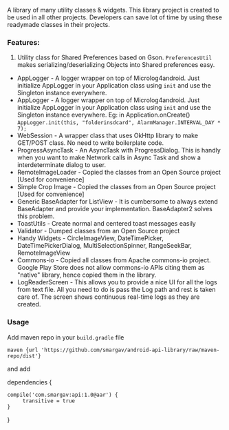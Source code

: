 A library of many utility classes &amp; widgets. This library project is created to be used in all other projects.
Developers can save lot of time by using these readymade classes in their projects. 

### Features:

1. Utility class for Shared Preferences based on Gson. `PreferencesUtil` makes serializing/deserializing Objects into Shared preferences easy.

* AppLogger - A logger wrapper on top of Microlog4android. Just initialize AppLogger in your Application class using `init` and use the Singleton instance everywhere.
* AppLogger - A logger wrapper on top of Microlog4android. Just initialize AppLogger in your Application class using `init` and use the Singleton instance everywhere. 
Eg: in Application.onCreate() `AppLogger.init(this, "folderinsdcard", AlarmManager.INTERVAL_DAY * 7);`
* WebSession - A wrapper class that uses OkHttp library to make GET/POST class. No need to write boilerplate code.
* ProgressAsyncTask - An AsyncTask with ProgressDialog. This is handly when you want to make Network calls in Async Task and show a interdeterminate dialog to user.
* RemoteImageLoader - Copied the classes from an Open Source project [Used for convenience]
* Simple Crop Image - Copied the classes from an Open Source project [Used for convenience]
* Generic BaseAdapter for ListView - It is cumbersome to always extend BaseAdapter and provide your implementation. BaseAdapter2 solves this problem. 
* ToastUtils - Create normal and centered toast messages easily
* Validator - Dumped classes from an Open Source project
* Handy Widgets - CircleImageView, DateTimePicker, DateTimePickerDialog, MultiSelectionSpinner, RangeSeekBar, RemoteImageView
* Commons-io - Copied all classes from Apache commons-io project. Google Play Store does not allow commons-io APIs citing them as "native" library, hence copied them in the library. 
* LogReaderScreen - This allows you to provide a nice UI for all the logs from text file. All you need to do is pass the Log path and rest is taken care of. The screen shows continuous real-time logs as they are created. 

### Usage
 
Add maven repo in your `build.gradle` file
   
    maven {url 'https://github.com/smargav/android-api-library/raw/maven-repo/dist'}

and add 

 dependencies {
   
    compile('com.smargav:api:1.0@aar') {
         transitive = true
    }
 }


